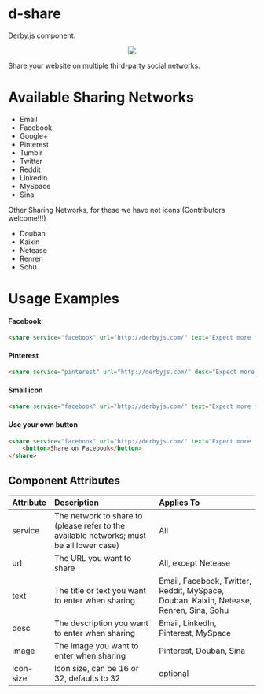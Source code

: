 d-share
========

Derby.js component.

<p align="center"><img src="https://raw.githubusercontent.com/icaliman/d-share/gh-pages/images/share.png"/></p>

Share your website on multiple third-party social networks.

# Available Sharing Networks
* Email
* Facebook
* Google+
* Pinterest
* Tumblr
* Twitter
* Reddit
* LinkedIn
* MySpace
* Sina

Other Sharing Networks, for these we have not icons (Contributors welcome!!!)

* Douban
* Kaixin
* Netease
* Renren
* Sohu

# Usage Examples

#### Facebook
```html
<share service="facebook" url="http://derbyjs.com/" text="Expect more from MVC."/>
```

#### Pinterest
```html
<share service="pinterest" url="http://derbyjs.com/" desc="Expect more from MVC." image="http://derbyjs.com/images/derby.png"/>
```

#### Small icon
```html
<share service="facebook" url="http://derbyjs.com/" text="Expect more from MVC." icon-size="16"/>
```

#### Use your own button
```html
<share service="facebook" url="http://derbyjs.com/" text="Expect more from MVC.">
    <button>Share on Facebook</button>
</share>
```

## Component Attributes

| Attribute | Description | Applies To |
| :--- | :--- | :--- |
| service | The network to share to (please refer to the available networks; must be all lower case) | All |
| url | The URL you want to share | All, except Netease |
| text | The title or text you want to enter when sharing | Email, Facebook, Twitter, Reddit, MySpace, Douban, Kaixin, Netease, Renren, Sina, Sohu |
| desc | The description you want to enter when sharing | Email, LinkedIn, Pinterest, MySpace |
| image | The image you want to enter when sharing | Pinterest, Douban, Sina |
| icon-size | Icon size, can be 16 or 32, defaults to 32 | optional |